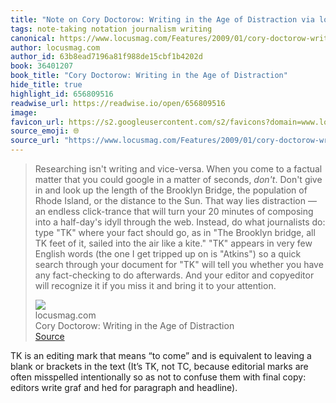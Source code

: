 ```yaml
---
title: "Note on Cory Doctorow: Writing in the Age of Distraction via locusmag.com"
tags: note-taking notation journalism writing
canonical: https://www.locusmag.com/Features/2009/01/cory-doctorow-writing-in-age-of.html
author: locusmag.com
author_id: 63b8ead7196a81f988de15cbf1b4202d
book: 36401207
book_title: "Cory Doctorow: Writing in the Age of Distraction"
hide_title: true
highlight_id: 656809516
readwise_url: https://readwise.io/open/656809516
image: 
favicon_url: https://s2.googleusercontent.com/s2/favicons?domain=www.locusmag.com
source_emoji: 🌐
source_url: "https://www.locusmag.com/Features/2009/01/cory-doctorow-writing-in-age-of.html#:~:text=Researching%20isn%27t%20writing,to%20your%20attention."
---
```


> Researching isn't writing and vice-versa. When you come to a factual matter that you could google in a matter of seconds, *don't*. Don't give in and look up the length of the Brooklyn Bridge, the population of Rhode Island, or the distance to the Sun. That way lies distraction — an endless click-trance that will turn your 20 minutes of composing into a half-day's idyll through the web. Instead, do what journalists do: type "TK" where your fact should go, as in "The Brooklyn bridge, all TK feet of it, sailed into the air like a kite." "TK" appears in very few English words (the one I get tripped up on is "Atkins") so a quick search through your document for "TK" will tell you whether you have any fact-checking to do afterwards. And your editor and copyeditor will recognize it if you miss it and bring it to your attention.
> <div class="quoteback-footer"><div class="quoteback-avatar"><img class="mini-favicon" src="https://s2.googleusercontent.com/s2/favicons?domain=www.locusmag.com"></div><div class="quoteback-metadata"><div class="metadata-inner"><span style="display:none">FROM:</span><div aria-label="locusmag.com" class="quoteback-author"> locusmag.com</div><div aria-label="Cory Doctorow: Writing in the Age of Distraction" class="quoteback-title"> Cory Doctorow: Writing in the Age of Distraction</div></div></div><div class="quoteback-backlink"><a target="_blank" aria-label="go to the full text of this quotation" rel="noopener" href="https://www.locusmag.com/Features/2009/01/cory-doctorow-writing-in-age-of.html#:~:text=Researching%20isn%27t%20writing,to%20your%20attention." class="quoteback-arrow"> Source</a></div></div>

TK is an editing mark that means “to come” and is equivalent to leaving a blank or brackets in the text (It’s TK, not TC, because editorial marks are often misspelled intentionally so as not to confuse them with final copy: editors write graf and hed for paragraph and headline).